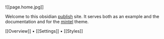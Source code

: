 ![[page.home.jpg]]

Welcome to this obsidian [publish]() site. It serves both as an example and the documentation and for the [mintel](https://github.com/harttraveller/mintel-theme) theme.



[[Overview]] • [[Settings]] • [[Styles]]


